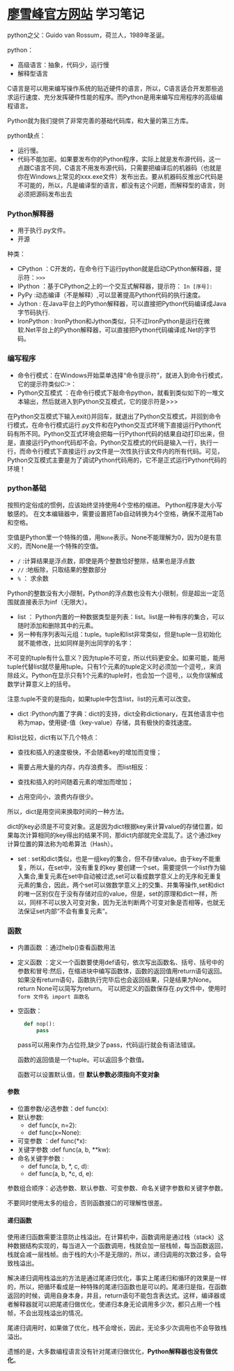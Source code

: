 # [廖雪峰官方网站](https://www.liaoxuefeng.com/wiki/1016959663602400) 学习笔记

python之父：Guido van Rossum，荷兰人，1989年圣诞。
 
python：
* 高级语言：抽象，代码少，运行慢
* 解释型语言


C语言是可以用来编写操作系统的贴近硬件的语言，所以，C语言适合开发那些追求运行速度、充分发挥硬件性能的程序。而Python是用来编写应用程序的高级编程语言。

Python就为我们提供了非常完善的基础代码库，和大量的第三方库。

python缺点：
* 运行慢。
* 代码不能加密。如果要发布你的Python程序，实际上就是发布源代码，这一点跟C语言不同，C语言不用发布源代码，只需要把编译后的机器码（也就是你在Windows上常见的xxx.exe文件）发布出去。要从机器码反推出C代码是不可能的，所以，凡是编译型的语言，都没有这个问题，而解释型的语言，则必须把源码发布出去

### Python解释器
* 用于执行.py文件。
* 开源
  
种类：
* CPython ：C开发的，在命令行下运行python就是启动CPython解释器，提示符：`>>>`
* IPython ：基于CPython之上的一个交互式解释器，提示符：
  `In [序号]:`
* PyPy :动态编译（不是解释）,可以显著提高Python代码的执行速度。
* Jython : 在Java平台上的Python解释器，可以直接把Python代码编译成Java字节码执行.
* IronPython : IronPython和Jython类似，只不过IronPython是运行在微软.Net平台上的Python解释器，可以直接把Python代码编译成.Net的字节码。

### 编写程序

* 命令行模式：在Windows开始菜单选择“命令提示符”，就进入到命令行模式，它的提示符类似C:\>：
* Python交互模式 ：在命令行模式下敲命令python，就看到类似如下的一堆文本输出，然后就进入到Python交互模式，它的提示符是>>>

在Python交互模式下输入exit()并回车，就退出了Python交互模式，并回到命令行模式，在命令行模式运行.py文件和在Python交互式环境下直接运行Python代码有所不同。Python交互式环境会把每一行Python代码的结果自动打印出来，但是，直接运行Python代码却不会。Python交互模式的代码是输入一行，执行一行，而命令行模式下直接运行.py文件是一次性执行该文件内的所有代码。可见，Python交互模式主要是为了调试Python代码用的，它不是正式运行Python代码的环境！

### python基础
按照约定俗成的惯例，应该始终坚持使用4个空格的缩进。
Python程序是大小写敏感的。
在文本编辑器中，需要设置把Tab自动转换为4个空格，确保不混用Tab和空格。

空值是Python里一个特殊的值，用`None`表示。None不能理解为0，因为0是有意义的，而None是一个特殊的空值。

* `/` :计算结果是浮点数，即使是两个整数恰好整除，结果也是浮点数
* `//` :地板除，只取结果的整数部分
* `%` ： 求余数

Python的整数没有大小限制，Python的浮点数也没有大小限制，但是超出一定范围就直接表示为inf（无限大）。

* list ：
Python内置的一种数据类型是列表：list。list是一种有序的集合，可以随时添加和删除其中的元素。
* 另一种有序列表叫元组：tuple。tuple和list非常类似，但是tuple一旦初始化就不能修改，比如同样是列出同学的名字：

不可变的tuple有什么意义？因为tuple不可变，所以代码更安全。如果可能，能用tuple代替list就尽量用tuple。只有1个元素的tuple定义时必须加一个逗号,，来消除歧义。Python在显示只有1个元素的tuple时，也会加一个逗号,，以免你误解成数学计算意义上的括号。

注意:tuple不变的是指向，如果tuple中包含list，list的元素可以改变。

* dict :Python内置了字典：dict的支持，dict全称dictionary，在其他语言中也称为map，使用键-值（key-value）存储，具有极快的查找速度。

和list比较，dict有以下几个特点：

* 查找和插入的速度极快，不会随着key的增加而变慢；
* 需要占用大量的内存，内存浪费多。
而list相反：

* 查找和插入的时间随着元素的增加而增加；
* 占用空间小，浪费内存很少。

所以，dict是用空间来换取时间的一种方法。

dict的key必须是不可变对象。这是因为dict根据key来计算value的存储位置，如果每次计算相同的key得出的结果不同，那dict内部就完全混乱了。这个通过key计算位置的算法称为哈希算法（Hash）。


* set :
set和dict类似，也是一组key的集合，但不存储value。由于key不能重复，所以，在set中，没有重复的key
要创建一个set，需要提供一个list作为输入集合,重复元素在set中自动被过滤,set可以看成数学意义上的无序和无重复元素的集合，因此，两个set可以做数学意义上的交集、并集等操作,set和dict的唯一区别仅在于没有存储对应的value，但是，set的原理和dict一样，所以，同样不可以放入可变对象，因为无法判断两个可变对象是否相等，也就无法保证set内部“不会有重复元素”。

### 函数
* 内置函数 ：通过help()查看函数用法
* 定义函数 ：定义一个函数要使用def语句，依次写出函数名、括号、括号中的参数和冒号:然后，在缩进块中编写函数体，函数的返回值用return语句返回。如果没有return语句，函数执行完毕后也会返回结果，只是结果为None。return None可以简写为return。
可以把定义的函数保存在.py文件中，使用时
`form 文件名 import 函数名`
* 空函数： 
  ```python
    def nop():
        pass
  ```
  pass可以用来作为占位符,缺少了pass，代码运行就会有语法错误。
  
  函数的返回值是一个tuple。可以返回多个数值。

  函数可以设置默认值，但 __默认参数必须指向不变对象__

#### 参数
* 位置参数/必选参数：def func(x):
* 默认参数:
  + def func(x, n=2): 
  + def func(x=None):
* 可变参数 ：def func(*x):
* 关键字参数 :def func(a, b, **kw):
* 命名关键字参数 : 
  + def func(a, b, *, c, d):
  + def func(a, b, *c, d, e):

参数组合顺序：必选参数、默认参数、可变参数、命名关键字参数和关键字参数。

不要同时使用太多的组合，否则函数接口的可理解性很差。

#### 递归函数
使用递归函数需要注意防止栈溢出。在计算机中，函数调用是通过栈（stack）这种数据结构实现的，每当进入一个函数调用，栈就会加一层栈帧，每当函数返回，栈就会减一层栈帧。由于栈的大小不是无限的，所以，递归调用的次数过多，会导致栈溢出。

解决递归调用栈溢出的方法是通过尾递归优化，事实上尾递归和循环的效果是一样的，所以，把循环看成是一种特殊的尾递归函数也是可以的。尾递归是指，在函数返回的时候，调用自身本身，并且，return语句不能包含表达式。这样，编译器或者解释器就可以把尾递归做优化，使递归本身无论调用多少次，都只占用一个栈帧，不会出现栈溢出的情况。

尾递归调用时，如果做了优化，栈不会增长，因此，无论多少次调用也不会导致栈溢出。

遗憾的是，大多数编程语言没有针对尾递归做优化，__Python解释器也没有做优化__。